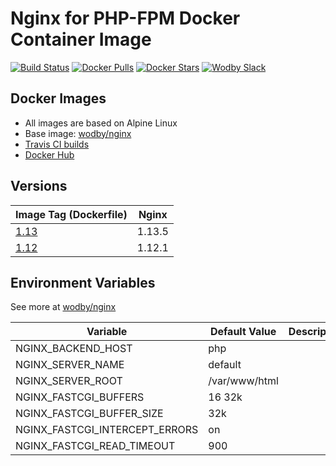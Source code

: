 # Nginx for PHP-FPM Docker Container Image 

[![Build Status](https://travis-ci.org/wodby/php-nginx.svg?branch=master)](https://travis-ci.org/wodby/php-nginx)
[![Docker Pulls](https://img.shields.io/docker/pulls/wodby/php-nginx.svg)](https://hub.docker.com/r/wodby/php-nginx)
[![Docker Stars](https://img.shields.io/docker/stars/wodby/php-nginx.svg)](https://hub.docker.com/r/wodby/php-nginx)
[![Wodby Slack](http://slack.wodby.com/badge.svg)](http://slack.wodby.com)

## Docker Images

* All images are based on Alpine Linux
* Base image: [wodby/nginx](https://github.com/wodby/nginx)
* [Travis CI builds](https://travis-ci.org/wodby/php-nginx) 
* [Docker Hub](https://hub.docker.com/r/wodby/php-nginx)

## Versions

| Image Tag (Dockerfile)                                            | Nginx   |
| ----------------------------------------------------------------- | ------- |
| [1.13](https://github.com/wodby/php-nginx/tree/master/Dockerfile) | 1.13.5  |
| [1.12](https://github.com/wodby/php-nginx/tree/master/Dockerfile) | 1.12.1  |

## Environment Variables

See more at [wodby/nginx](https://github.com/wodby/nginx)

| Variable                       | Default Value | Description |
| ------------------------------ | ------------- | ----------- |
| NGINX_BACKEND_HOST             | php           |             |
| NGINX_SERVER_NAME              | default       |             |
| NGINX_SERVER_ROOT              | /var/www/html |             |
| NGINX_FASTCGI_BUFFERS          | 16 32k        |             |
| NGINX_FASTCGI_BUFFER_SIZE      | 32k           |             |
| NGINX_FASTCGI_INTERCEPT_ERRORS | on            |             |
| NGINX_FASTCGI_READ_TIMEOUT     | 900           |             |
